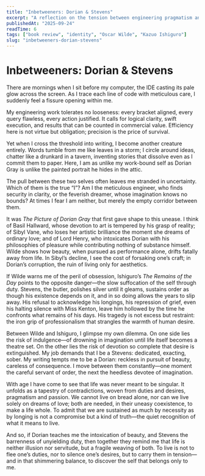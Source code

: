 ```yaml
---
title: "Inbetweeners: Dorian & Stevens"
excerpt: "A reflection on the tension between engineering pragmatism and artistic longing, through the lens of Oscar Wilde’s 'The Picture of Dorian Gray' and Kazuo Ishiguro’s 'The Remains of the Day'."
publishedAt: "2025-09-24"
readTime: 6
tags: ["book review", "identity", "Oscar Wilde", "Kazuo Ishiguro"]
slug: "inbetweeners-dorian-stevens"
---
```


# Inbetweeners: Dorian & Stevens  

There are mornings when I sit before my computer, the IDE casting its pale glow across the screen. As I trace each line of code with meticulous care, I suddenly feel a fissure opening within me.  

My engineering work tolerates no looseness: every bracket aligned, every query flawless, every action justified. It calls for logical clarity, swift execution, and results that can be counted in commercial value. Efficiency here is not virtue but obligation; precision is the price of survival.  

Yet when I cross the threshold into writing, I become another creature entirely. Words tumble from me like leaves in a storm; I circle around ideas, chatter like a drunkard in a tavern, inventing stories that dissolve even as I commit them to paper. Here, I am as unlike my work-bound self as Dorian Gray is unlike the painted portrait he hides in the attic.   

The pull between these two selves often leaves me stranded in uncertainty. Which of them is the true “I”? Am I the meticulous engineer, who finds security in clarity, or the feverish dreamer, whose imagination knows no bounds? At times I fear I am neither, but merely the empty corridor between them.  

It was *The Picture of Dorian Gray* that first gave shape to this unease. I think of Basil Hallward, whose devotion to art is tempered by his grasp of reality; of Sibyl Vane, who loses her artistic brilliance the moment she dreams of ordinary love; and of Lord Henry, who intoxicates Dorian with his philosophies of pleasure while contributing nothing of substance himself. Wilde shows how beauty, when pursued as performance alone, drifts fatally away from life. In Sibyl’s decline, I see the cost of forsaking one’s craft; in Dorian’s corruption, the ruin of living only for aesthetics.  

If Wilde warns me of the peril of obsession, Ishiguro’s *The Remains of the Day* points to the opposite danger—the slow suffocation of the self through duty. Stevens, the butler, polishes silver until it gleams, sustains order as though his existence depends on it, and in so doing allows the years to slip away. His refusal to acknowledge his longings, his repression of grief, even his halting silence with Miss Kenton, leave him hollowed by the time he confronts what remains of his days. His tragedy is not excess but restraint: the iron grip of professionalism that strangles the warmth of human desire.  

Between Wilde and Ishiguro, I glimpse my own dilemma. On one side lies the risk of indulgence—of drowning in imagination until life itself becomes a theatre set. On the other lies the risk of devotion so complete that desire is extinguished. My job demands that I be a Stevens: dedicated, exacting, sober. My writing tempts me to be a Dorian: reckless in pursuit of beauty, careless of consequence. I move between them constantly—one moment the careful servant of order, the next the heedless devotee of imagination.  

With age I have come to see that life was never meant to be singular. It unfolds as a tapestry of contradictions, woven from duties and desires, pragmatism and passion. We cannot live on bread alone, nor can we live solely on dreams of love; both are needed, in their uneasy coexistence, to make a life whole. To admit that we are sustained as much by necessity as by longing is not a compromise but a kind of truth—the quiet recognition of what it means to live.  

And so, if Dorian teaches me the intoxication of beauty, and Stevens the barrenness of unyielding duty, then together they remind me that life is neither illusion nor servitude, but a fragile weaving of both. To live is not to flee one’s duties, nor to silence one’s desires, but to carry them in tension—and in that shimmering balance, to discover the self that belongs only to me.  
